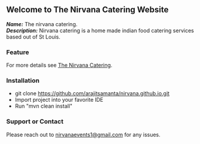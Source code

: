 ## Welcome to The Nirvana Catering Website

  ***Name:*** The nirvana catering.  
  ***Description:*** Nirvana catering is a home made indian food catering services based out of St Louis. 

### Feature

For more details see [The Nirvana Catering](http://thenirvanacatering.com).

### Installation

* git clone https://github.com/arajitsamanta/nirvana.github.io.git
* Import project into your favorite IDE
* Run "mvn clean install"

### Support or Contact

Please reach out to nirvanaevents1@gmail.com for any issues.
